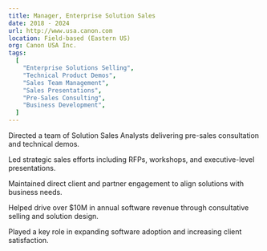 ```yaml
---
title: Manager, Enterprise Solution Sales
date: 2018 - 2024
url: http://www.usa.canon.com
location: Field-based (Eastern US)
org: Canon USA Inc.
tags:
  [
    "Enterprise Solutions Selling",
    "Technical Product Demos",
    "Sales Team Management",
    "Sales Presentations",
    "Pre-Sales Consulting",
    "Business Development",
  ]
---
```


Directed a team of Solution Sales Analysts delivering pre-sales consultation and technical demos.

Led strategic sales efforts including RFPs, workshops, and executive-level presentations.

Maintained direct client and partner engagement to align solutions with business needs.

Helped drive over $10M in annual software revenue through consultative selling and solution design.

Played a key role in expanding software adoption and increasing client satisfaction.
